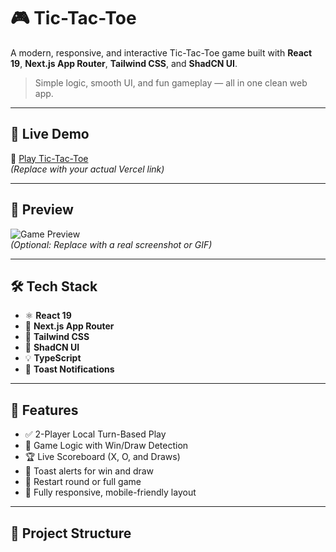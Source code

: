 # 🎮 Tic-Tac-Toe

A modern, responsive, and interactive Tic-Tac-Toe game built with **React 19**, **Next.js App Router**, **Tailwind CSS**, and **ShadCN UI**.

> Simple logic, smooth UI, and fun gameplay — all in one clean web app.

---

## 🚀 Live Demo

🔗 [Play Tic-Tac-Toe](https://your-vercel-deployment.vercel.app)  
*(Replace with your actual Vercel link)*

---

## 📸 Preview

![Game Preview](./public/preview.png)  
*(Optional: Replace with a real screenshot or GIF)*

---

## 🛠️ Tech Stack

- ⚛️ **React 19**
- 🧭 **Next.js App Router**
- 🎨 **Tailwind CSS**
- 🧩 **ShadCN UI**
- 💡 **TypeScript**
- 🍞 **Toast Notifications**

---

## 🎯 Features

- ✅ 2-Player Local Turn-Based Play
- 🧠 Game Logic with Win/Draw Detection
- 🏆 Live Scoreboard (X, O, and Draws)
- 📢 Toast alerts for win and draw
- 🔄 Restart round or full game
- 🧼 Fully responsive, mobile-friendly layout

---

## 📁 Project Structure

